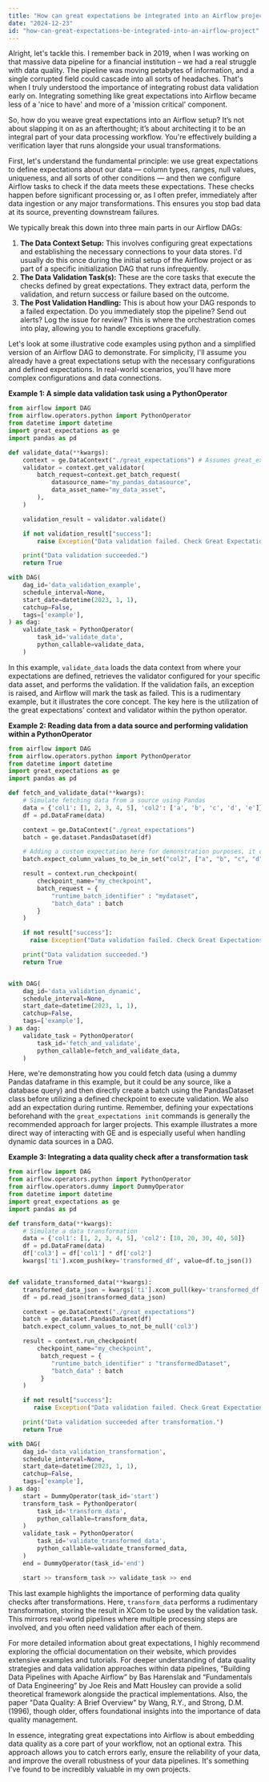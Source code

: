 ```yaml
---
title: "How can great expectations be integrated into an Airflow project?"
date: "2024-12-23"
id: "how-can-great-expectations-be-integrated-into-an-airflow-project"
---
```


Alright, let's tackle this. I remember back in 2019, when I was working on that massive data pipeline for a financial institution – we had a real struggle with data quality. The pipeline was moving petabytes of information, and a single corrupted field could cascade into all sorts of headaches. That's when I truly understood the importance of integrating robust data validation early on. Integrating something like great expectations into Airflow became less of a 'nice to have' and more of a 'mission critical' component.

So, how do you weave great expectations into an Airflow setup? It’s not about slapping it on as an afterthought; it’s about architecting it to be an integral part of your data processing workflow. You're effectively building a verification layer that runs alongside your usual transformations.

First, let's understand the fundamental principle: we use great expectations to define expectations about our data — column types, ranges, null values, uniqueness, and all sorts of other conditions — and then we configure Airflow tasks to check if the data meets these expectations. These checks happen before significant processing or, as I often prefer, immediately after data ingestion or any major transformations. This ensures you stop bad data at its source, preventing downstream failures.

We typically break this down into three main parts in our Airflow DAGs:

1.  **The Data Context Setup:** This involves configuring great expectations and establishing the necessary connections to your data stores. I'd usually do this once during the initial setup of the Airflow project or as part of a specific initialization DAG that runs infrequently.
2.  **The Data Validation Task(s):** These are the core tasks that execute the checks defined by great expectations. They extract data, perform the validation, and return success or failure based on the outcome.
3.  **The Post Validation Handling:** This is about how your DAG responds to a failed expectation. Do you immediately stop the pipeline? Send out alerts? Log the issue for review? This is where the orchestration comes into play, allowing you to handle exceptions gracefully.

Let's look at some illustrative code examples using python and a simplified version of an Airflow DAG to demonstrate. For simplicity, I'll assume you already have a great expectations setup with the necessary configurations and defined expectations. In real-world scenarios, you'll have more complex configurations and data connections.

**Example 1: A simple data validation task using a PythonOperator**

```python
from airflow import DAG
from airflow.operators.python import PythonOperator
from datetime import datetime
import great_expectations as ge
import pandas as pd

def validate_data(**kwargs):
    context = ge.DataContext("./great_expectations") # Assumes great_expectations directory is in the same location
    validator = context.get_validator(
        batch_request=context.get_batch_request(
            datasource_name="my_pandas_datasource",
            data_asset_name="my_data_asset",
        ),
    )

    validation_result = validator.validate()

    if not validation_result["success"]:
        raise Exception("Data validation failed. Check Great Expectations reports for details.")

    print("Data validation succeeded.")
    return True

with DAG(
    dag_id='data_validation_example',
    schedule_interval=None,
    start_date=datetime(2023, 1, 1),
    catchup=False,
    tags=['example'],
) as dag:
    validate_task = PythonOperator(
        task_id='validate_data',
        python_callable=validate_data,
    )
```

In this example, `validate_data` loads the data context from where your expectations are defined, retrieves the validator configured for your specific data asset, and performs the validation. If the validation fails, an exception is raised, and Airflow will mark the task as failed. This is a rudimentary example, but it illustrates the core concept. The key here is the utilization of the great expectations' context and validator within the python operator.

**Example 2: Reading data from a data source and performing validation within a PythonOperator**

```python
from airflow import DAG
from airflow.operators.python import PythonOperator
from datetime import datetime
import great_expectations as ge
import pandas as pd

def fetch_and_validate_data(**kwargs):
    # Simulate fetching data from a source using Pandas
    data = {'col1': [1, 2, 3, 4, 5], 'col2': ['a', 'b', 'c', 'd', 'e']}
    df = pd.DataFrame(data)

    context = ge.DataContext("./great_expectations")
    batch = ge.dataset.PandasDataset(df)

    # Adding a custom expectation here for demonstration purposes, it can be configured in the json file.
    batch.expect_column_values_to_be_in_set("col2", ["a", "b", "c", "d", "e"])

    result = context.run_checkpoint(
        checkpoint_name="my_checkpoint",
        batch_request = {
            "runtime_batch_identifier" : "mydataset",
            "batch_data" : batch
        }
    )

    if not result["success"]:
      raise Exception("Data validation failed. Check Great Expectations reports for details.")

    print("Data validation succeeded.")
    return True


with DAG(
    dag_id='data_validation_dynamic',
    schedule_interval=None,
    start_date=datetime(2023, 1, 1),
    catchup=False,
    tags=['example'],
) as dag:
    validate_task = PythonOperator(
        task_id='fetch_and_validate',
        python_callable=fetch_and_validate_data,
    )
```

Here, we're demonstrating how you could fetch data (using a dummy Pandas dataframe in this example, but it could be any source, like a database query) and then directly create a batch using the PandasDataset class before utilizing a defined checkpoint to execute validation. We also add an expectation during runtime. Remember, defining your expectations beforehand with the `great_expectations init` commands is generally the recommended approach for larger projects. This example illustrates a more direct way of interacting with GE and is especially useful when handling dynamic data sources in a DAG.

**Example 3: Integrating a data quality check after a transformation task**

```python
from airflow import DAG
from airflow.operators.python import PythonOperator
from airflow.operators.dummy import DummyOperator
from datetime import datetime
import great_expectations as ge
import pandas as pd

def transform_data(**kwargs):
    # Simulate a data transformation
    data = {'col1': [1, 2, 3, 4, 5], 'col2': [10, 20, 30, 40, 50]}
    df = pd.DataFrame(data)
    df['col3'] = df['col1'] * df['col2']
    kwargs['ti'].xcom_push(key='transformed_df', value=df.to_json())


def validate_transformed_data(**kwargs):
    transformed_data_json = kwargs['ti'].xcom_pull(key='transformed_df')
    df = pd.read_json(transformed_data_json)

    context = ge.DataContext("./great_expectations")
    batch = ge.dataset.PandasDataset(df)
    batch.expect_column_values_to_not_be_null('col3')

    result = context.run_checkpoint(
        checkpoint_name="my_checkpoint",
         batch_request = {
            "runtime_batch_identifier" : "transformedDataset",
            "batch_data" : batch
         }
    )

    if not result["success"]:
       raise Exception("Data validation failed. Check Great Expectations reports for details.")

    print("Data validation succeeded after transformation.")
    return True

with DAG(
    dag_id='data_validation_transformation',
    schedule_interval=None,
    start_date=datetime(2023, 1, 1),
    catchup=False,
    tags=['example'],
) as dag:
    start = DummyOperator(task_id='start')
    transform_task = PythonOperator(
        task_id='transform_data',
        python_callable=transform_data,
    )
    validate_task = PythonOperator(
        task_id='validate_transformed_data',
        python_callable=validate_transformed_data,
    )
    end = DummyOperator(task_id='end')

    start >> transform_task >> validate_task >> end
```

This last example highlights the importance of performing data quality checks after transformations. Here, `transform_data` performs a rudimentary transformation, storing the result in XCom to be used by the validation task. This mirrors real-world pipelines where multiple processing steps are involved, and you often need validation after each of them.

For more detailed information about great expectations, I highly recommend exploring the official documentation on their website, which provides extensive examples and tutorials. For deeper understanding of data quality strategies and data validation approaches within data pipelines, “Building Data Pipelines with Apache Airflow” by Bas Harenslak and “Fundamentals of Data Engineering” by Joe Reis and Matt Housley can provide a solid theoretical framework alongside the practical implementations. Also, the paper "Data Quality: A Brief Overview" by Wang, R.Y., and Strong, D.M. (1996), though older, offers foundational insights into the importance of data quality management.

In essence, integrating great expectations into Airflow is about embedding data quality as a core part of your workflow, not an optional extra. This approach allows you to catch errors early, ensure the reliability of your data, and improve the overall robustness of your data pipelines. It's something I've found to be incredibly valuable in my own projects.
